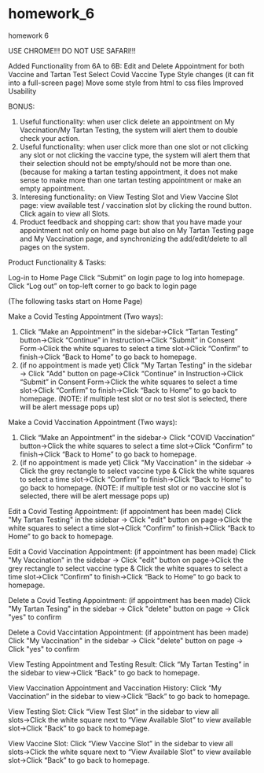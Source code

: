 # homework_6
 homework 6

USE CHROME!!!
DO NOT USE SAFARI!!!

Added Functionality from 6A to 6B:
Edit and Delete Appointment for both Vaccine and Tartan Test
Select Covid Vaccine Type
Style changes (it can fit into a full-screen page) 
Move some style from html to css files
Improved Usability

BONUS: 
1. Useful functionality: when user click delete an appointment on My Vaccination/My Tartan Testing, the system will alert them to double check your action.
2. Useful functionality: when user click more than one slot or not clicking any slot or not clicking the vaccine type, the system will alert them that their selection should not be empty/should not be more than one. (because for making a tartan testing appointment, it does not make sense to make more than one tartan testing appointment or make an empty appointment.
3. Interesing functionality: on View Testing Slot and View Vaccine Slot page: view available test / vaccination slot by clicking the round button. Click again to view all Slots.
4. Product feedback and shopping cart: show that you have made your appointment not only on home page but also on My Tartan Testing page and My Vaccination page, and synchronizing the add/edit/delete to all pages on the system.

Product Functionality & Tasks:

Log-in to Home Page Click “Submit” on login page to log into homepage. Click “Log out” on top-left corner to go back to login page

(The following tasks start on Home Page)

Make a Covid Testing Appointment (Two ways): 
1. Click “Make an Appointment” in the sidebar→Click “Tartan Testing” button→Click “Continue” in Instruction→Click “Submit” in Consent Form→Click the white squares to select a time slot→Click “Confirm” to finish→Click “Back to Home” to go back to homepage.
2. (if no appointment is made yet) Click "My Tartan Testing" in the sidebar → Click "Add" button on page→Click “Continue” in Instruction→Click “Submit” in Consent Form→Click the white squares to select a time slot→Click “Confirm” to finish→Click “Back to Home” to go back to homepage.
(NOTE: if multiple test slot or no test slot is selected, there will be alert message pops up)


Make a Covid Vaccination Appointment (Two ways): 
1. Click “Make an Appointment” in the sidebar→ Click “COVID Vaccination” button→Click the white squares to select a time slot→Click “Confirm” to finish→Click “Back to Home” to go back to homepage.
2. (if no appointment is made yet) Click "My Vaccination" in the sidebar → Click the grey rectangle to select vaccine type & Click the white squares to select a time slot→Click “Confirm” to finish→Click “Back to Home” to go back to homepage.
(NOTE: if multiple test slot or no vaccine slot is selected, there will be alert message pops up)

Edit a Covid Testing Appointment:
(if appointment has been made) Click "My Tartan Testing" in the sidebar → Click "edit" button on page→Click the white squares to select a time slot→Click “Confirm” to finish→Click “Back to Home” to go back to homepage.

Edit a Covid Vaccination Appointment:
(if appointment has been made) Click "My Vaccination" in the sidebar → Click "edit" button on page→Click the grey rectangle to select vaccine type & Click the white squares to select a time slot→Click “Confirm” to finish→Click “Back to Home” to go back to homepage.

Delete a Covid Testing Appointment:
(if appointment has been made) Click "My Tartan Tesing" in the sidebar → Click "delete" button on page → Click "yes" to confirm

Delete a Covid Vaccintation Appointment:
(if appointment has been made) Click "My Vaccination" in the sidebar → Click "delete" button on page → Click "yes" to confirm

View Testing Appointment and Testing Result: Click “My Tartan Testing” in the sidebar to view→Click “Back” to go back to homepage.

View Vaccination Appointment and Vaccination History: Click “My Vaccination” in the sidebar to view→Click “Back” to go back to homepage.

View Testing Slot: Click “View Test Slot” in the sidebar to view all slots→Click the white square next to “View Available Slot” to view available slot→Click “Back” to go back to homepage.

View Vaccine Slot: Click “View Vaccine Slot” in the sidebar to view all slots→Click the white square next to “View Available Slot” to view available slot→Click “Back” to go back to homepage.

